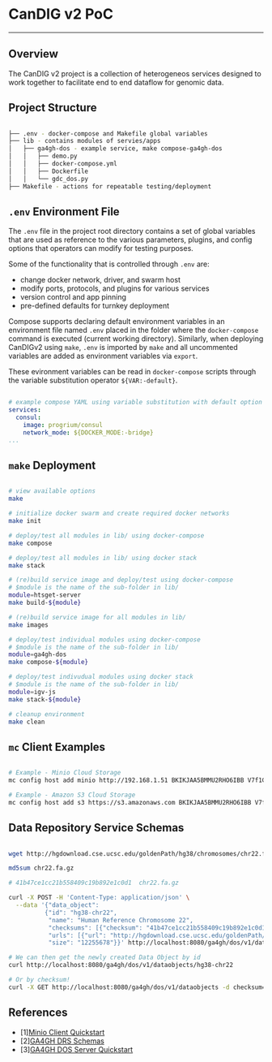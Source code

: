 # CanDIG v2 PoC
- - -

## Overview

The CanDIG v2 project is a collection of heterogeneos services designed to work together to facilitate end to end
dataflow for genomic data.

## Project Structure

```bash

├── .env - docker-compose and Makefile global variables
├── lib - contains modules of servies/apps
│   ├── ga4gh-dos - example service, make compose-ga4gh-dos
│   │   ├── demo.py
│   │   ├── docker-compose.yml
│   │   ├── Dockerfile
│   │   └── gdc_dos.py
├── Makefile - actions for repeatable testing/deployment

```

## `.env` Environment File

The `.env` file in the project root directory contains a set of global variables that are used as reference to
the various parameters, plugins, and config options that operators can modify for testing purposes.

Some of the functionality that is controlled through `.env` are:
  * change docker network, driver, and swarm host
  * modify ports, protocols, and plugins for various services
  * version control and app pinning
  * pre-defined defaults for turnkey deployment

Compose supports declaring default environment variables in an environment file named `.env` placed in the folder
where the `docker-compose` command is executed (current working directory). Similarly, when deploying CanDIGv2
using `make`, `.env` is imported by `make` and all uncommented variables are added as environment variables via
`export`.

These evironment variables can be read in `docker-compose` scripts through the variable substitution operator
`${VAR:-default}`.

```yaml

# example compose YAML using variable substitution with default option
services:
  consul:
    image: progrium/consul
    network_mode: ${DOCKER_MODE:-bridge}
...

```
## `make` Deployment

```bash

# view available options
make

# initialize docker swarm and create required docker networks
make init

# deploy/test all modules in lib/ using docker-compose
make compose

# deploy/test all modules in lib/ using docker stack
make stack

# (re)build service image and deploy/test using docker-compose
# $module is the name of the sub-folder in lib/
module=htsget-server
make build-${module}

# (re)build service image for all modules in lib/
make images

# deploy/test individual modules using docker-compose
# $module is the name of the sub-folder in lib/
module=ga4gh-dos
make compose-${module}

# deploy/test indivudual modules using docker stack
# $module is the name of the sub-folder in lib/
module=igv-js
make stack-${module}

# cleanup environment
make clean

```

## `mc` Client Examples

```bash

# Example - Minio Cloud Storage
mc config host add minio http://192.168.1.51 BKIKJAA5BMMU2RHO6IBB V7f1CwQqAcwo80UEIJEjc5gVQUSSx5ohQ9GSrr12

# Example - Amazon S3 Cloud Storage
mc config host add s3 https://s3.amazonaws.com BKIKJAA5BMMU2RHO6IBB V7f1CwQqAcwo80UEIJEjc5gVQUSSx5ohQ9GSrr12

```

## Data Repository Service Schemas

```bash

wget http://hgdownload.cse.ucsc.edu/goldenPath/hg38/chromosomes/chr22.fa.gz

md5sum chr22.fa.gz

# 41b47ce1cc21b558409c19b892e1c0d1  chr22.fa.gz

curl -X POST -H 'Content-Type: application/json' \
  --data '{"data_object":
          {"id": "hg38-chr22",
           "name": "Human Reference Chromosome 22",
           "checksums": [{"checksum": "41b47ce1cc21b558409c19b892e1c0d1", "type": "md5"}],
           "urls": [{"url": "http://hgdownload.cse.ucsc.edu/goldenPath/hg38/chromosomes/chr22.fa.gz"}],
           "size": "12255678"}}' http://localhost:8080/ga4gh/dos/v1/dataobjects

# We can then get the newly created Data Object by id
curl http://localhost:8080/ga4gh/dos/v1/dataobjects/hg38-chr22

# Or by checksum!
curl -X GET http://localhost:8080/ga4gh/dos/v1/dataobjects -d checksum=41b47ce1cc21b558409c19b892e1c0d1

```
## References

* [1][Minio Client Quickstart](https://docs.minio.io/docs/minio-client-quickstart-guide#add-a-cloud-storage-service)
* [2][GA4GH DRS Schemas](https://github.com/ga4gh/data-repository-service-schemas)
* [3][GA4GH DOS Server Quickstart](https://data-object-service.readthedocs.io/en/latest/quickstart.html)
